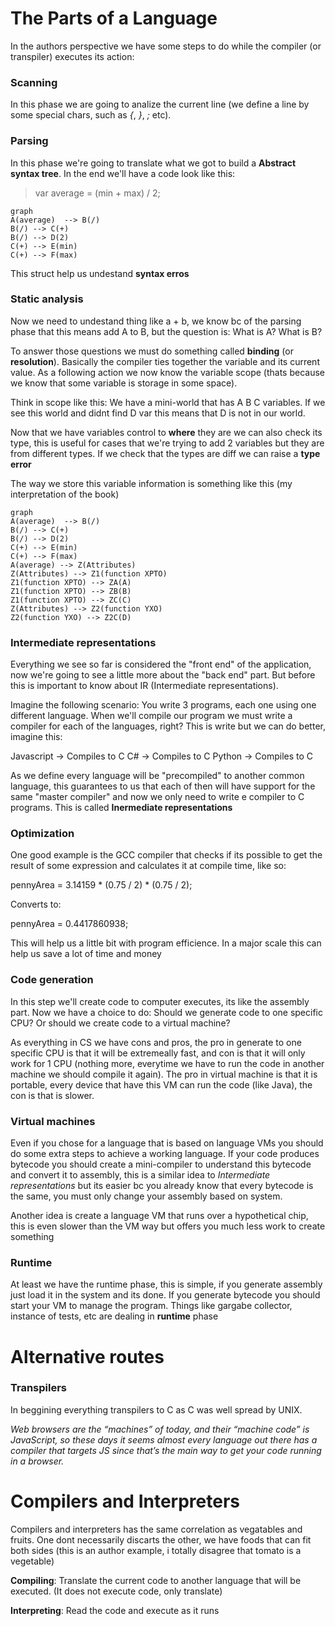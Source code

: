 # The Parts of a Language
In the authors perspective we have some steps to do while the compiler (or transpiler) executes its action:

### Scanning
In this phase we are going to analize the current line (we define a line by some special chars, such as _{_, _}_, _;_ etc).

### Parsing
In this phase we're going to translate what we got to build a **Abstract syntax tree**. In the end we'll have a code look like this:

> var average = (min + max) / 2;

```mermaid
graph
A(average)  --> B(/)
B(/) --> C(+)
B(/) --> D(2)
C(+) --> E(min)
C(+) --> F(max)
```

This struct help us undestand **syntax erros**

### Static analysis
Now we need to undestand thing like a + b, we know bc of the parsing phase that this means add A to B, but the question is: What is A? What is B?

To answer those questions we must do something called **binding** (or **resolution**). Basically the compiler ties together the variable and its current value. As a following action we now know the variable scope (thats because we know that some variable is storage in some space).

Think in scope like this: We have a mini-world that has A B C variables. If we see this world and didnt find D var this means that D is not in our world.

Now that we have variables control to **where** they are we can also check its type, this is useful for cases that we're trying to add 2 variables but they are from different types. If we check that the types are diff we can raise a **type error**

The way we store this variable information is something like this (my interpretation of the book)

```mermaid
graph
A(average)  --> B(/)
B(/) --> C(+)
B(/) --> D(2)
C(+) --> E(min)
C(+) --> F(max)
A(average) --> Z(Attributes)
Z(Attributes) --> Z1(function XPTO)
Z1(function XPTO) --> ZA(A)
Z1(function XPTO) --> ZB(B)
Z1(function XPTO) --> ZC(C)
Z(Attributes) --> Z2(function YXO)
Z2(function YXO) --> Z2C(D)
```

### Intermediate representations
Everything we see so far is considered the "front end" of the application, now we're going to see a little more about the "back end" part. But before this is important to know about IR (Intermediate representations).

Imagine the following scenario:
You write 3 programs, each one using one different language. When we'll compile our program we must write a compiler for each of the languages, right? This is write but we can do better, imagine this:

Javascript -> Compiles to C
C# -> Compiles to C
Python -> Compiles to C

As we define every language will be "precompiled" to another common language, this guarantees to us that each of then will have support for the same "master compiler" and now we only need to write e compiler to C programs. This is called **Inermediate representations**

### Optimization
One good example is the GCC compiler that checks if its possible to get the result of some expression and calculates it at compile time, like so:

pennyArea = 3.14159 * (0.75 / 2) * (0.75 / 2);

Converts to:

pennyArea = 0.4417860938;

This will help us a little bit with program efficience. In a major scale this can help us save a lot of time and money

### Code generation
In this step we'll create code to computer executes, its like the assembly part. Now we have a choice to do: Should we generate code to one specific CPU? Or should we create code to a virtual machine?

As everything in CS we have cons and pros, the pro in generate to one specific CPU is that it will be extremeally fast, and con is that it will only work for 1 CPU (nothing more, everytime we have to run the code in another machine we should compile it again). The pro in virtual machine is that it is portable, every device that have this VM can run the code (like Java), the con is that is slower.

### Virtual machines
Even if you chose for a language that is based on language VMs you should do some extra steps to achieve a working language. If your code produces bytecode you should create a mini-compiler to understand this bytecode and convert it to assembly, this is a similar idea to _Intermediate representations_ but its easier bc you already know that every bytecode is the same, you must only change your assembly based on system.

Another idea is create a language VM that runs over a hypothetical chip, this is even slower than the VM way but offers you much less work to create something

### Runtime
At least we have the runtime phase, this is simple, if you generate assembly just load it in the system and its done. If you generate bytecode you should start your VM to manage the program. Things like gargabe collector, instance of tests, etc are dealing in **runtime** phase

# Alternative routes

### Transpilers
In beggining everything transpilers to C as C was well spread by UNIX.

_Web browsers are the “machines” of today, and their “machine code” is JavaScript, so these days it seems almost every language out there has a compiler that targets JS since that’s the main way to get your code running in a browser._

# Compilers and Interpreters
Compilers and interpreters has the same correlation as vegatables and fruits. One dont necessarily discarts the other, we have foods that can fit both sides (this is an author example, i totally disagree that tomato is a vegetable)

**Compiling**: Translate the current code to another language that will be executed. (It does not execute code, only translate)

**Interpreting**: Read the code and execute as it runs